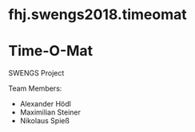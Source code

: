 # fhj.swengs2018.timeomat

# Time-O-Mat

SWENGS Project


Team Members:
- Alexander Hödl
- Maximilian Steiner
- Nikolaus Spieß
